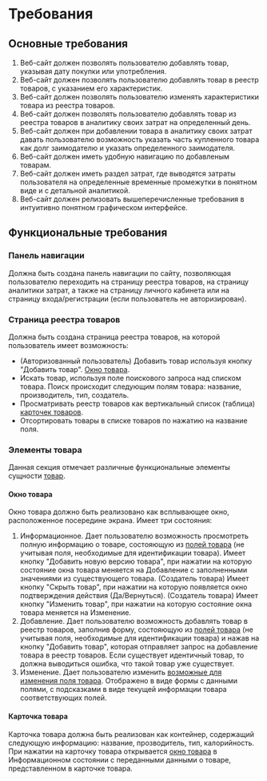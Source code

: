 # Требования

## Основные требования

1. Веб-сайт должен позволять пользователю добавлять товар, указывая дату покупки или употребления.
2. Веб-сайт должен позволять пользователю добавлять товар в реестр товаров, с указанием его характеристик.
3. Веб-сайт должен позволять пользователю изменять характеристики товара из реестра товаров.
4. Веб-сайт должен позволять пользователю добавлять товар из реестра товаров в аналитику своих затрат на определенный день.
5. Веб-сайт должен при добавлении товара в аналитику своих затрат давать пользователю возможность указать часть купленного товара как долг заимодателю и указать определенного заимодателя.
6. Веб-сайт должен иметь удобную навигацию по добавленым товарам.
7. Веб-сайт должен иметь раздел затрат, где выводятся затраты пользователя на определенные временные промежутки в понятном виде и с детальной аналитикой.
8. Веб-сайт должен релизовать вышеперечисленные требования в интуитивно понятном графическом интерфейсе.

## Функциональные требования

### Панель навигации

Должна быть создана панель навигации по сайту, позволяющая пользователю переходить на страницу реестра товаров, на страницу аналитики затрат, а также на страницу личного кабинета или на страницу входа/регистрации (если пользователь не авторизирован).

### Страница реестра товаров

Должна быть создана страница реестра товаров, на которой пользователь имеет возможность:

  - (Авторизованный пользователь) Добавить товар используя кнопку "Добавить товар". [Окно товара](#окно-товара).
  - Искать товар, используя поле поискового запроса над списком товара. Поиск происходит следующим полям товара: название, производитель, тип, создатель.
  - Просматривать реестр товаров как вертикальный список (таблица) [карточек товаров](#карточка-товара).
  - Отсортировать товары в списке товаров по нажатию на название поля.

### Элементы товара

Данная секция отмечает различные функциональные элементы сущности [товар](ENTITIES.md#товар).

#### Окно товара

Окно товара должно быть реализовано как всплывающее окно, расположенное посередине экрана. Имеет три состояния:

1. Информационное. Дает пользователю возможность просмотреть полную информацию о товаре, состояющую из [полей товара](ENTITIES.md#товар) (не учитывая поля, необходимые для идентификации товара). Имеет кнопку "Добавить новую версию товара", при нажатии на которую состояние окна товара меняется на Добавление с заполненными значениями из существующего товара. (Создатель товара) Имеет кнопку "Скрыть товар", при нажатии на которую появляется окно подтверждения действия (Да/Вернуться). (Создатель товара) Имеет кнопку "Изменить товар", при нажатии на которую состояние окна товара меняется на Изменение.
2. Добавление. Дает пользователю возможность добавлять товар в реестр товаров, заполнив форму, состояющую из [полей товара](ENTITIES.md#товар) (не учитывая поля, необходимые для идентификации товара) и нажав на кнопку "Добавить товар", которая отправляет запрос на добавление товара в реестр товаров. Если существует идентичный товар, то должна выводиться ошибка, что такой товар уже существует.
3. Изменение. Дает пользователю изменить [возможные для изменения поля товара](ENTITIES.md#товар). Отображено в виде формы с данными полями, с подсказками в виде текущей информации товара соответствующих полей.

#### Карточка товара

Карточка товара должна быть реализован как контейнер, содержащий следующую информацию: название, прозводитель, тип, калорийность. При нажатии на карточку товара открывается [окно товара](#окно-товара) в Информационном состоянии с переданными данными о товаре, представленном в карточке товара.

